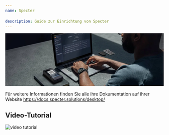 ```yaml
---
name: Specter

description: Guide zur Einrichtung von Specter
---
```


![cover](assets/cover.webp)

Für weitere Informationen finden Sie alle ihre Dokumentation auf ihrer Website https://docs.specter.solutions/desktop/

## Video-Tutorial

![video tutorial](https://www.youtube.com/watch?v=mV1KS-Uwjew)
